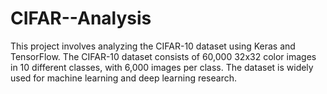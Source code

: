 # CIFAR--Analysis

This project involves analyzing the CIFAR-10 dataset using Keras and TensorFlow. The CIFAR-10 dataset consists of 60,000 32x32 color images in 10 different classes, with 6,000 images per class. The dataset is widely used for machine learning and deep learning research.
